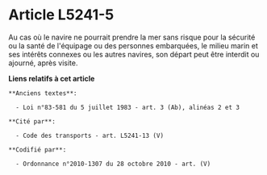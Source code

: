 # Article L5241-5

Au cas où le navire ne pourrait prendre la mer sans risque pour la sécurité ou la santé de l'équipage ou des personnes
embarquées, le milieu marin et ses intérêts connexes ou les autres navires, son départ peut être interdit ou ajourné, après
visite.

**Liens relatifs à cet article**

	**Anciens textes**:

	  - Loi n°83-581 du 5 juillet 1983 - art. 3 (Ab), alinéas 2 et 3

	**Cité par**:

	  - Code des transports - art. L5241-13 (V)

	**Codifié par**:

	  - Ordonnance n°2010-1307 du 28 octobre 2010 - art. (V)

